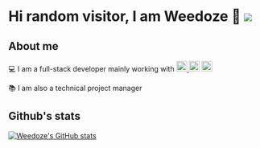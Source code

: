 # Hi random visitor, I am Weedoze 👋 ![](https://visitor-badge.glitch.me/badge?page_id=weedoze.weedoze)

## About me
:computer: I am a full-stack developer mainly working with <a href="https://developer.mozilla.org/en-US/docs/Web/JavaScript" target="_blank"> <img alt="JavaScript" height ="21px"  src="https://raw.githubusercontent.com/rahul-jha98/github_readme_icons/main/language_and_tools/square/javascript/javascript.svg"> </a> 
<a href="https://reactjs.org/" target="_blank"> <img alt="React" height ="21px" src="https://raw.githubusercontent.com/rahul-jha98/github_readme_icons/main/language_and_tools/square/react/react.svg"></a>
<a href="https://nodejs.org" target="_blank"><img alt="Node.js" height ="21px" src="https://raw.githubusercontent.com/rahul-jha98/github_readme_icons/main/language_and_tools/square/node/node.svg"></a>

📚  I am also a technical project manager

## Github's stats
[![Weedoze's GitHub stats](https://github-readme-stats.vercel.app/api?username=weedoze&show_icons=true&theme=calm)](https://github.com/anuraghazra/github-readme-stats)
